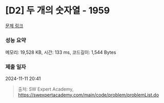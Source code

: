 # [D2] 두 개의 숫자열 - 1959 

[문제 링크](https://swexpertacademy.com/main/code/problem/problemDetail.do?contestProbId=AV5PpoFaAS4DFAUq) 

### 성능 요약

메모리: 19,528 KB, 시간: 133 ms, 코드길이: 1,544 Bytes

### 제출 일자

2024-11-11 20:41



> 출처: SW Expert Academy, https://swexpertacademy.com/main/code/problem/problemList.do